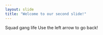 ```yaml
---
layout: slide
title: "Welcome to our second slide!"
---
```

Squad gang life
Use the left arrow to go back!
